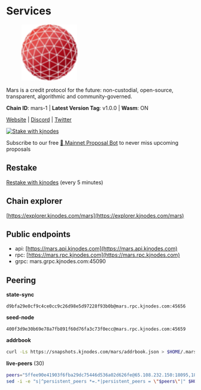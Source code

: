 # Services

<figure><img src="https://raw.githubusercontent.com/kj89/cosmos-images/main/logos/mars.png" width="150" alt=""><figcaption></figcaption></figure>

Mars is a credit protocol for the future: non-custodial,  open-source, transparent, algorithmic and community-governed.

**Chain ID**: mars-1 | **Latest Version Tag**: v1.0.0 | **Wasm**: ON

[Website](https://marsprotocol.io) | [Discord](https://discord.gg/marsprotocol) | [Twitter](https://twitter.com/mars_protocol)

[![Stake with kjnodes](https://i.ibb.co/cr44Q8j/button-stake-with-kjnodes.png)](https://restake.app/mars/marsvaloper1p9t4gr40rnpdwqacxgcqp7ffrfw908nu020g4n)

Subscribe to our free [🤖 Mainnet Proposal Bot](https://t.me/kjnodes_proposal_bot) to never miss upcoming proposals

## Restake

[Restake with kjnodes](https://restake.app/mars/marsvaloper1p9t4gr40rnpdwqacxgcqp7ffrfw908nu020g4n) (every 5 minutes)
## Chain explorer
[https://explorer.kjnodes.com/mars](https://explorer.kjnodes.com/mars)

## Public endpoints

* api: [https://mars.api.kjnodes.com](https://mars.api.kjnodes.com)
* rpc: [https://mars.rpc.kjnodes.com](https://mars.rpc.kjnodes.com)
* grpc: mars.grpc.kjnodes.com:45090

## Peering

**state-sync**

```text
d9bfa29e0cf9c4ce0cc9c26d98e5d97228f93b0b@mars.rpc.kjnodes.com:45656
```

**seed-node**

```text
400f3d9e30b69e78a7fb891f60d76fa3c73f0ecc@mars.rpc.kjnodes.com:45659
```

**addrbook**
```bash
curl -Ls https://snapshots.kjnodes.com/mars/addrbook.json > $HOME/.mars/config/addrbook.json
```

**live-peers** (30)
```bash
peers="5ffee90e41903f6fba29dc75446d536a02d626fe@65.108.232.150:18095,1892755333d2cc6f7ba97bda1b1c709ad4ab69cd@50.21.173.82:26656,c0e6bf4193accabc14171ce163e704dcec5ea5df@51.91.215.170:36095,471518432477e31ea348af246c0b54095d41352c@169.155.47.57:26656,b88814bddfccd85289d7201bfd6fc6c4b3342ab2@178.162.165.193:36095,d524ab7c11a8704b0084a92ab8ed1abba1333d80@141.95.33.158:26650,7583038c5f21ef6ddb60692469cfd80c97dd585d@88.218.224.126:26656,73be725377cc966d8da48f751085de4d1581b391@185.242.112.32:27651,d0dbb50a474888b8bed04bf8a23ac6b8bae443ee@5.79.79.80:18095,c3763808d3ed05c475b8a31cdd97fc522c088f4f@162.55.245.149:12020,ef7c6b0f2ddfcef34a7f36681eaa8159be83b71f@178.128.28.236:26656,c46be592341987eae20ac681cb08d2abcc02ab9a@137.74.4.20:2000,59bb909c57664fafe88bf1b6924769c15a769ba4@65.108.125.236:3000,8bdf870e0eece71e1a09a80f5995d6d5e830c763@65.109.106.169:26656,d2a2c21754be65ad4a4f1de1f6163f681a6e8af8@192.99.44.79:18556,be7d56127ef887d095b2f55f09be5fee1969d922@146.59.52.48:18095,76969af1bccdd4dcc511741b171c3d4ccb837ba6@146.59.85.223:18556,84f821d36d45cc0cdaa4ff05297e888bb0d9de8f@85.237.193.111:26656,52f792239ee6098457ecf1ff7402cd0b2529cea1@178.62.12.19:26656,6b16855f89284da99b5637b93dada66c00430a33@51.91.219.141:30003,969af6a39a0f7e8a17b92d90888360ad92248626@65.108.132.107:2000,ebc272824924ea1a27ea3183dd0b9ba713494f83@185.16.39.158:27056,eff52a6fcf2634ce1d60c1a5d38809718e22c5d2@23.88.69.22:28766,62246c0c33a1a5a9f0fb4b40ab45db39cab5c44f@165.22.199.234:26130,7bcc2e490b6aa2536d68de0881cba2ee7134840c@139.59.8.48:26130,04bd5d9511f40dd4bec23cc261d7838d9f8326cf@213.32.24.201:26656,f6eddb5f6ef49a1a2007e586da4755b2b2081b3d@51.89.6.150:20656,c21bdeb3e1726428e7ec3a586b77242677f8fae5@38.146.3.135:18556,d9bfa29e0cf9c4ce0cc9c26d98e5d97228f93b0b@65.109.88.38:45656,c3c99a66c4c1d00e9ea32864b6a506fb20ab6525@46.4.11.118:26656"
sed -i -e "s|^persistent_peers *=.*|persistent_peers = \"$peers\"|" $HOME/.mars/config/config.toml
```
